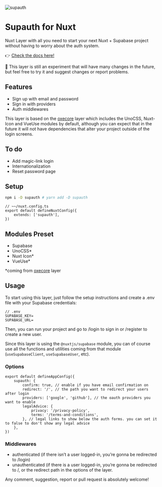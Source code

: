 ![supauth](https://repository-images.githubusercontent.com/583316951/024e824a-46ee-49b6-8d6a-0c03d8be10fd)

# Supauth for Nuxt

Nuxt Layer with all you need to start your next Nuxt + Supabase project without having to worry about the auth system.

👉 [Check the docs here!](https://supauth.vercel.app)

🚧 This layer is still an experiment that will have many changes in the future, but feel free to try it and suggest changes or report problems.

## Features

-   Sign up with email and password
-   Sign in with providers
-   Auth middlewares

This layer is based on the [oxecore](https://github.com/imlautaro/oxecore) layer which includes the UnoCSS, Nuxt-Icon and VueUse modules by default, although you can expect that in the future it will not have dependencies that alter your project outside of the login screens.

## To do

-   Add magic-link login
-   Internationalization
-   Reset password page

## Setup

```bash
npm i -D supauth # yarn add -D supauth
```

```tsx
// ~~/nuxt.config.ts
export default defineNuxtConfig({
	extends: ['supauth'],
})
```

## Modules Preset

-   Supabase
-   UnoCSS\*
-   Nuxt Icon\*
-   VueUse\*

\*coming from [oxecore](https://github.com/imlautaro/oxecore) layer

## Usage

To start using this layer, just follow the setup instructions and create a .env file with your Supabase credentials:

```tsx
// .env
SUPABASE_KEY=
SUPABASE_URL=
```

Then, you can run your project and go to /login to sign in or /register to create a new user.

Since this layer is using the `@nuxtjs/supabase` module, you can of course use all the functions and utilities coming from that module (`useSupabaseClient`, `useSupabaseUser`, etc).

### Options

```tsx
export default defineAppConfig({
	supauth: {
		confirm: true, // enable if you have email confirmation on
		redirect: '/', // the path you want to redirect your users after login
		providers: ['google', 'github'], // the oauth providers you want to enable
		legalAdvice: {
			privacy: '/privacy-policy',
			terms: '/terms-and-conditions',
		}, // legal links to show below the auth forms. you can set it to false to don't show any legal advice
	},
})
```

### Middlewares

-   authenticated (if there isn’t a user logged-in, you’re gonna be redirected to /login)
-   unauthenticated (if there is a user logged-in, you’re gonna be redirected to /, or the redirect path in the options of the layer.

Any comment, suggestion, report or pull request is absolutely welcome!
